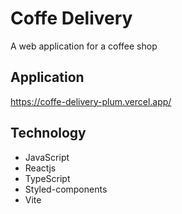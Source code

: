 
# Coffe Delivery

A web application for a coffee shop


## Application
https://coffe-delivery-plum.vercel.app/

## Technology

- JavaScript
- Reactjs
- TypeScript
- Styled-components
- Vite

